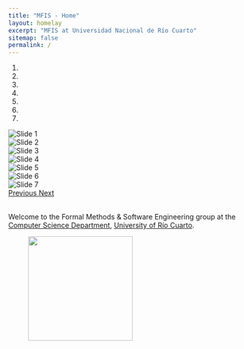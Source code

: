 ```yaml
---
title: "MFIS - Home"
layout: homelay
excerpt: "MFIS at Universidad Nacional de Río Cuarto"
sitemap: false
permalink: /
---
```


<div markdown="0" id="carousel" class="carousel slide" data-ride="carousel" data-interval="5000" data-pause="hover" >
    <!-- Menu -->
    <ol class="carousel-indicators">
        <li data-target="#carousel" data-slide-to="0" class="active"></li>
        <li data-target="#carousel" data-slide-to="1"></li>
        <li data-target="#carousel" data-slide-to="2"></li>
        <li data-target="#carousel" data-slide-to="3"></li>
        <li data-target="#carousel" data-slide-to="4"></li>
        <li data-target="#carousel" data-slide-to="5"></li>
        <li data-target="#carousel" data-slide-to="6"></li>
    </ol>
    <!-- Items -->
    <div class="carousel-inner" markdown="0">
        <div class="item active">
            <img src="{{ site.url }}{{ site.baseurl }}/images/slider7001400/militancy.jpg" alt="Slide 1" />
        </div>
        <div class="item">
            <img src="{{ site.url }}{{ site.baseurl }}/images/slider7001400/militancy3.jpg" alt="Slide 2" />
        </div>
        <div class="item">
            <img src="{{ site.url }}{{ site.baseurl }}/images/slider7001400/from101.jpg" alt="Slide 3" />
        </div>
        <div class="item">
            <img src="{{ site.url }}{{ site.baseurl }}/images/slider7001400/from101two.jpg" alt="Slide 4" />
        </div>
        <div class="item">
            <img src="{{ site.url }}{{ site.baseurl }}/images/slider7001400/from103.jpg" alt="Slide 5" />
        </div>
        <div class="item">
            <img src="{{ site.url }}{{ site.baseurl }}/images/slider7001400/maldonado2.jpg" alt="Slide 6" />
        </div>
        <div class="item">
            <img src="{{ site.url }}{{ site.baseurl }}/images/slider7001400/maldonado3.jpg" alt="Slide 7" />
        </div>
    </div>
  <a class="left carousel-control" href="#carousel" role="button" data-slide="prev">
    <span class="glyphicon glyphicon-chevron-left" aria-hidden="true"></span>
    <span class="sr-only">Previous</span>
  </a>
  <a class="right carousel-control" href="#carousel" role="button" data-slide="next">
    <span class="glyphicon glyphicon-chevron-right" aria-hidden="true"></span>
    <span class="sr-only">Next</span>
  </a>
</div>

<br>

Welcome to the Formal Methods & Software Engineering group at the [Computer Science Department](https://www.unrc.edu.ar/), [University of Río Cuarto](https://www.unrc.edu.ar/).

<figure class="fourth">
  <img src="{{ site.url }}{{ site.baseurl }}/images/logopic/logounrc.png" style="width: 210px">
</figure>


<br>
<br>

